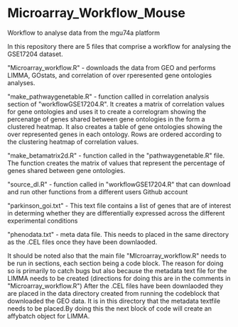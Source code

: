 # Microarray_Workflow_Mouse

Workflow to analyse data from the mgu74a platform

In this repository there are 5 files that comprise a workflow for analysing the GSE17204 dataset.

"Microarray_workflow.R" - downloads the data from GEO and performs LIMMA, GOstats, and correlation of over rperesented gene ontologies analyses.

"make_pathwaygenetable.R" - function callled in correlation analysis section of "workflowGSE17204.R". It creates a matrix of correlation values for gene ontologies and uses it to create a correlogram showing the percenatge of genes shared between gene ontologies in the form a clustered heatmap. It also creates a table of gene ontologies showing the over represented genes in each ontology. Rows are ordered according to the clustering heatmap of correlation values.

"make_betamatrix2d.R" - function called in the "pathwaygenetable.R" file. The function creates the matrix of values that represent the percentage of genes shared between gene ontologies.

"source_dl.R" - function called in "workflowGSE17204.R" that can download and run other functions from a different users Github account

"parkinson_goi.txt" - This text file contains a list of genes that are of interest in determing whether they are differentially expressed across the different experimental conditions

"phenodata.txt" - meta data file. This needs to placed in the same directory as the .CEL files once they have been downlaoded.

It should be noted also that the main file "MIcroarray_workflow.R" needs to be run in sections, each section being a code block. The reason for doing so is primarily to catch bugs but also because the metadata text file for the LIMMA needs to be created (directions for doing this are in the comments in "Microarray_workflow.R") After the .CEL files have been downlaoded they are placed in the data directory created from running the codeblock that downloaded the GEO data. It is in this directory that the metadata textfile needs to be placed.By doing this the next block of code will create an affybatch object for LIMMA.
